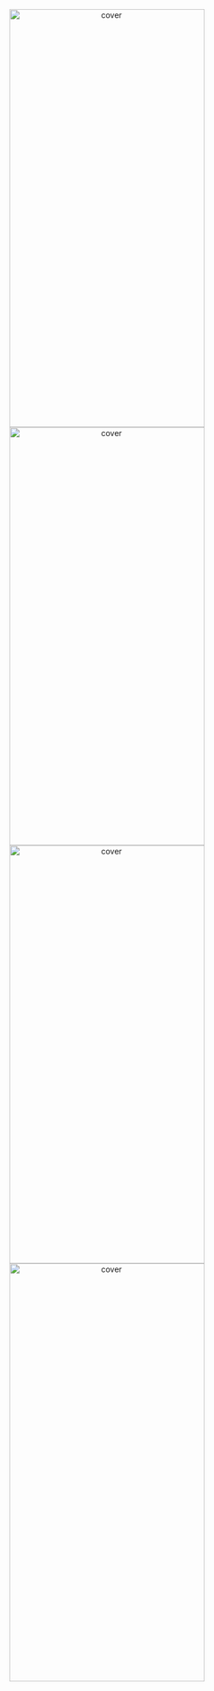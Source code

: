 <div align="center">
<img width="350px" height = "750px" src="https://res.cloudinary.com/nitishbiswas/image/upload/v1643278575/Screenshot_2022-01-27_152519_oq55nl.png" alt="cover" />
  <img width="350px" height = "750px" src="https://res.cloudinary.com/nitishbiswas/image/upload/v1643278575/Screenshot_2022-01-27_152456_v04e7o.png" alt="cover" />
  <img width="350px" height = "750px" src="https://res.cloudinary.com/nitishbiswas/image/upload/v1643278575/Screenshot_2022-01-27_152632_ft1yn2.png" alt="cover" />
  <img width="350px" height = "750px" src="https://res.cloudinary.com/nitishbiswas/image/upload/v1643278575/Screenshot_2022-01-27_152700_fn58db.png" alt="cover" />
</div>
